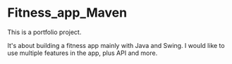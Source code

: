 # Fitness_app_Maven
This is a portfolio project. 

It's about building a fitness app mainly with Java and Swing. 
I would like to use multiple features in the app, plus API and more.
